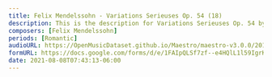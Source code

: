 ```yaml
---
title: Felix Mendelssohn - Variations Serieuses Op. 54 (18)
description: This is the description for Variations Serieuses Op. 54 by Felix Mendelssohn
composers: [Felix Mendelssohn]
periods: [Romantic]
audioURL: https://OpenMusicDataset.github.io/Maestro/maestro-v3.0.0/2011/MIDI-Unprocessed_06_R3_2011_MID--AUDIO_R3-D3_02_Track02_wav.midi
formURL: https://docs.google.com/forms/d/e/1FAIpQLSf7zf--e4HQlL1l59IgrKzCKVSsBZJraKpDd15tgKsob72phg/viewform
date: 2021-08-08T07:43:13-06:00
---
```

